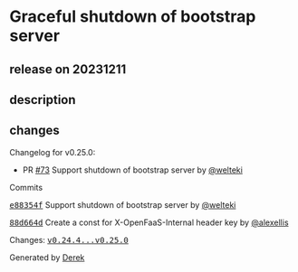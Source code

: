 # Graceful shutdown of bootstrap server

## release on 20231211

## description

## changes

Changelog for v0.25.0:

* PR <a class="issue-link js-issue-link" data-error-text="Failed to load title" data-id="2035239627" data-permission-text="Title is private" data-url="https://github.com/openfaas/faas-provider/issues/73" data-hovercard-type="pull_request" data-hovercard-url="/openfaas/faas-provider/pull/73/hovercard" href="https://github.com/openfaas/faas-provider/pull/73">#73</a> Support shutdown of bootstrap server by <a class="user-mention notranslate" data-hovercard-type="user" data-hovercard-url="/users/welteki/hovercard" data-octo-click="hovercard-link-click" data-octo-dimensions="link_type:self" href="https://github.com/welteki">@welteki</a>

Commits

<a class="commit-link" data-hovercard-type="commit" data-hovercard-url="https://github.com/openfaas/faas-provider/commit/e88354f7fdd7d453552cbbf6e1e7c8f512b85a42/hovercard" href="https://github.com/openfaas/faas-provider/commit/e88354f7fdd7d453552cbbf6e1e7c8f512b85a42"><tt>e88354f</tt></a> Support shutdown of bootstrap server by <a class="user-mention notranslate" data-hovercard-type="user" data-hovercard-url="/users/welteki/hovercard" data-octo-click="hovercard-link-click" data-octo-dimensions="link_type:self" href="https://github.com/welteki">@welteki</a>

<a class="commit-link" data-hovercard-type="commit" data-hovercard-url="https://github.com/openfaas/faas-provider/commit/88d664d8a50fadce1750337ddf5da7eef2238237/hovercard" href="https://github.com/openfaas/faas-provider/commit/88d664d8a50fadce1750337ddf5da7eef2238237"><tt>88d664d</tt></a> Create a const for X-OpenFaaS-Internal header key by <a class="user-mention notranslate" data-hovercard-type="user" data-hovercard-url="/users/alexellis/hovercard" data-octo-click="hovercard-link-click" data-octo-dimensions="link_type:self" href="https://github.com/alexellis">@alexellis</a>

Changes: <a class="commit-link" href="https://github.com/openfaas/faas-provider/compare/v0.24.4...v0.25.0"><tt>v0.24.4...v0.25.0</tt></a>

Generated by <a href="https://github.com/alexellis/derek/">Derek</a>


